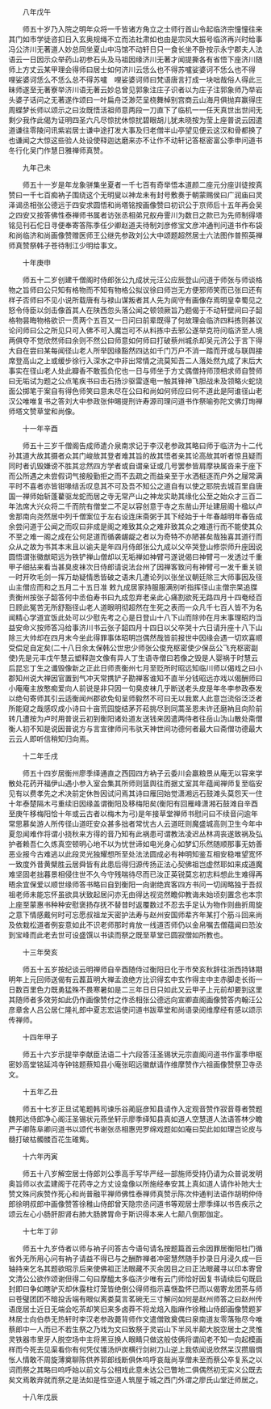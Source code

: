 <!-- { "loadSidebar": true } -->

　　八年戊午

　　师五十岁乃入院之明年众将一千皆诸方角立之士师行首山令起临济宗憧憧往来其门如市学徒咨扣日入玄奥规绳不立而法社肃如也由是宗风大振号临济再兴时给事冯公济川无著道人妙总同坐夏山中冯馆不动轩日只一食长坐不卧按示永宁郡夫人法语云一日因示众举药山初参石头及马祖因缘济川无著才闻提撕各有省悟下座济川随师上方丈云某甲理会得师曰居士如何济川云恁么也不得苏嚧娑婆诃不恁么也不得　哩娑婆诃恁么不恁么总不得苏嚧　哩娑婆诃师曰梵语唐言打成一块咄哉俗人得此三昧师遂至无著寮举济川语无著云妙总曾见郭象注庄子识者以为庄子注郭象师乃举岩头婆子话问之无著遂作颂曰一叶扁舟泛渺茫呈桡舞棹别宫商云山海月俱抛弃赢得庄周蝶梦长师以颂示之曰汝既悟活祖师意两段一刀直下了临机一一任天真世出世间无剩少我作此偈为证明四圣六凡尽惊扰休惊扰碧眼胡儿犹未晓按为莹上座普说云因遣道谦往零陵问讯紫岩居士谦中途打发大事及归老僧半山亭望见便云这汉和骨都换了也谦闻之大惊这些验人处设使释迦达磨来亦不让作不动轩记答枢密富公季申问道书冬行化吴门作慧日雅禅师真赞。

　　九年己未

　　师五十一岁是年龙象骈集坐夏者一千七百有奇举悟本道颜二座元分座训徒按真赞曰一千七百痴衲子围绕这个无明叟以神龙未有封号敷奏于朝蒙赐侯曰广润庙曰灵泽谒丞相张公德远于四安求圆悟和尚塔铭按画像赞曰初识公于京师后十五年再会吴之四安又按答佛性泰禅师书属者访张丞相弟兄舣舟霅川为数日之款已为先师制得塔铭见刊石佗日寻便奉寄答陈季任少卿赵道夫待制刘彦修宝文彦冲通判问道书作布袋和尚临济和尚画像赞赠医师王公继先参政刘公大中颂题超然居士六法图作普照英禅师真赞祭韩子苍待制江少明给事文。

　　十年庚申

　　师五十二岁创建千僧阁时侍郎张公九成状元汪公应辰登山问道于师张与师谈格物之旨师曰公只知有格物而不知有物格公拟议徐曰师岂无方便邪师笑而已张曰还有样子否师曰不见小说所载唐有与禄山谋叛者其人先为阆守有画像存焉明皇幸蜀见之怒令侍臣以剑击像首其人在陕西忽头落公闻之顿领厥旨乃题偈于不动轩壁间曰子韶格物昙晦物格欲识一贯两个五百又一日问曰前辈既得了何故理会临济四料拣则甚议论问师曰公之所见只可入佛不可入魔岂可不从料拣中去邪公遂举克符问临济至人境两俱夺不觉欣然师曰余则不然公曰师意如何师曰打破蔡州城杀却吴元济公于言下得大自在尝曰某每闻径山老人所举因缘豁然四达如千门万户不消一踏而开或与联舆接席登高山之上或缓步徐行入深水之中非出常情之流莫知吾二人落处然九成了末后大事实在径山老人处此瓣香不敢孤负佗也一日与师坐于方丈偶僧持师顶相求师自赞师曰无垢试为题之公点笔疾书曰击石扬沙驱雷逐电一触其锋神飞胆战未及领略火蛇烧面公掷笔于案自有得色师笑曰意未尽在公曰和尚如何师应曰何不道此是阿谁径山老汉公唯唯复书之答刘大中参政张仲晹提刑许寿源司理问道书作祭喻弥陀文佛灯珣禅师塔文赞草堂和尚像。

　　十一年辛酉

　　师五十三岁千僧阁告成师遣介泉南求记于李汉老参政其略曰师于临济为十二代孙其道大故其摄者众其门峻故其登者难其旨的故其悟者亲其论高故其听者惊且疑而同时者讥毁嫌谤不胜其忿然四方学者或自谓亲证或几号罢参皆肩摩袂属沓来于座下而公所遇之未尝假词气接殷勤拒之而不去疏之而益亲至于水洒梃逐而户外之屦常满平时不喜者亦皆钳喙结舌叹息其不可及吾不知公之道自有以使之耶院去城百里自唐国一禅师始斩蓬藋驱龙蛇而居之寺无常产山之神龙实助其缘化公至之始众才三百二年法席大兴众将二千而院有僧堂二不足以容创意于寺之东凿山开址建层阁十楹以卢舍那南向尧然居中列千僧案位于左右设连床斋粥于其下经始于十年春越明年春告成余尝问道于公闻之而叹曰非成是阁之难致其众之难非致其众之难道行而不能使其众不至之难一阁之成在公何足道而循袭龌龊之者以为奇特不亦陋甚矣哉独喜其道行而众从之故为书其本末且以谕夫是年四月侍郎张公九成以父卒哭登山修崇师升座因说圆悟谓张徽猷昭远为铁铲禅山僧却以无垢禅如神臂弓遂说偈曰神臂弓一发透过千重甲子细拈来看当甚臭皮袜次日侍郎请说法台州了因禅客致问有神臂弓一发千重关锁一时开吹毛剑一挥万劫疑情悉皆破之语未几遭论列以张坐议朝廷除三大师事因及径山主僧应而和之五月二十五日准
敕九成居家持服服满别听指挥径山主僧宗杲追牒责衡州按张子韶答何中丞伯寿书曰九成忽弃老亲此心痛割欲死无路四月十四奄经百日顾此冤苦无所舒豁径山老人道眼明彻超然在生死之表而一众凡千七百人皆不为名闻精心学道宜饭此处可以少慰先考之心是日登山十八下山而除帅在月末事理昭灼当益安命义按师答冯给事济川书云张子韶四月十四日以父卒哭十六日请升座十八下山除三大帅却在四月末今坐此得罪事体昭明岂偶然哉皆前报世中因缘会遇一切欢喜顺受偿足自定矣(二十八日余太保韩公世忠少师张公俊充枢密使少保岳公飞充枢密副使)先是元丰戊午慧云塑释迦文像有异人丁生语寺僧曰若像之毁是人婴祸于时慧云后昆忘丁生之谶毁像新之正此日师责衡州七月至贬所时昭远知临川师以偈戏之曰小郡知州说大禅因官置到气冲天常携铲子勘禅客谁知不直半分钱昭远亦戏以偈酬师曰小庵庵主放憨痴爱向人前说是非只因一句臭皮袜几乎断送老头皮是年冬李参政泰发以绝句寄师其引云适衡闻州郡欲免旬呈师毅然不可曰无以我累人此意岂流俗泛泛者所能窥之哉感叹成小诗曰十亩荒园旋结茅芥菘挑尽到同蒿圣恩未许还磨衲且向阶前转几遭按为卢时用普说云初到衡阳诸处道友送钱来因遣两侍者往岳山沩山散处斋僧衡人初不知是说因普说方与言宣律师问韦驮天神世间功德何者最大曰斋僧功德最大云云人即听信稍知归向焉。

　　十二年壬戌

　　师五十四岁居衡州廖季绎通直之西园四方衲子云委川会羸粮景从庵无以容来学散处花药开福伊山遇小参入室会集其所师则篮舆往而据丈室其年蕴闻禅师复至临安见有以费孝先之术决前定休咎因试问焉其诗曰雁回始觉潇湘远石鼓滩头莫怨天一住十年泰楚隔木弓重续旧因缘盖谓衡阳及移梅阳矣(衡阳有回雁峰潇湘石鼓滩自辛酉至庚午移梅阳恰十年或云古者以梅木为弓)是年接草堂禅师书慰问曰不续音问逾年常思慕矣游人所传径山道旺安众甚多拙者常忧古人云道旺则魔盛城高则卫生今年中夏忽闻难作将谓小挠秋来方得的音乃知有此祸患可谓教法凌迟丛林凋丧遂致祸及弘护者赖吾仁久炼真空顿明心地不以为忧世谛如电光身心如梦幻乐然随顺那事无妨善恶业报今古难逃以此段灵光独耀想所至处法法圆成必有神明知鉴互相安稳唯望宽怀一致度外昔黄檗胜云居舜皆有此患后得归源传扬正法心契佛祖岂虚然耶如来成道魔难坚固老拙暮景相侵住世不久今守残喘待尽而已汝正英锐莫忘初志料想此生难得再晤余宜保爱以顺世缘师答书略曰自到衡阳一向谢绝宾客四方书问一切阔略独于吾叔祖老师未能忘怀虽欲具状致起居问亦无由得达视览然瞻仰教诲未始顷刻置念也本宗上座至蒙惠书种种安慰褒扬存抚不替昔时返覆数过不忍去手足认为物作则曲折周旋之意下情感戴何时可忘愿叔祖龙天密护法寿与赵州安国师辈齐年某打个筋斗回来尚及依栽松道者例妄意如此不识老师那时肯放一线道否师仍以金帛嘱去僧蕴闻曰恐汝到宝峰而此老去世可设盛馔以书读而祭之既至草堂已圆寂僧如所教也。

　　十三年癸亥

　　师五十五岁按纪谈云明禅师自辛酉随侍过衡阳日化于市癸亥秋辞往浙西持钵期明年上元回师送偈有云藞苴明大禅孟浪绝方比识得玄中玄作得主中主赤脚走长街一日数百里色力既勇猛殊不畏寒暑如是二三年日日只如此又云甲子上元前却要到这里其随师者多效劳如此仍作画像赞付之作丞相张公德远向宣卿直阁画像赞答内翰汪公彦章舍人吕公居仁隆礼郎中夏志宏运使问道书跋草堂和尚语录阅维摩经有感以颂示传禅师。

　　十四年甲子

　　师五十六岁示提举李献臣法语二十六段答汪圣锡状元宗直阁问道书作富季申枢密妙高堂铭延鸿寺钟铭题蔡知县小庵张昭远徽猷请作维摩赞作六祖画像赞祭卫寺丞文。

　　十五年乙丑

　　师五十七岁正旦试笔题韩司谏乐谷蔺庭彦知县请作入定观音赞作寂音尊者赞题魏邦达侍郎净心阁汪圣锡状元燕坐轩示廖季绎知县真如道人空慧道人法语答林少瞻严子卿陈阜卿问道书以颂代书谢张丞相惠兜罗绵戏题如如庵曰契此如如理岂论皮与髓打破枯髑髅百花生碓觜。

　　十六年丙寅

　　师五十八岁解空居士侍郎刘公季高手写华严经一部施师受持仍请为众普说发明奥旨师以衣盂建阁于花药寺之方丈设龛像以所施经奉安其上真如道人请作补阤大士赞文殊问疾赞作死心和尚普融平禅师佛性泰禅师真赞示陈次仲通判法语作胡明仲侍郎徐明叔郎中画像赞答徐稚山侍郎曾天隐宗丞问道书等观居士廖季绎以书告疾示之颂云左心小肠肝胆肾右肺大肠脾胃命于斯识得本来人七颠八倒那伽定。

　　十七年丁卯

　　师五十九岁侍者以师与衲子问答古今语句请名按题篇首云余因罪居衡阳杜门循省外无所用心问有衲子请益不得已与之酬酢禅者冲密慧然随手抄录日月浸久成一巨轴持来乞名其题欲昭示后来使佛祖正法眼藏不灭余因目之曰正法眼藏寻以印本寄曾文清公公欲作颂谢但得二句曰摩醯太多临济少唯有云门师恰好因复书请续后句既启封即曰争如瞎驴灭却休露柱灯笼皆绝倒公得师指示喜惬盈怀已而以偈寄龙团茶与师曰苍璧团团不暗投舌端有眼似离娄莫言茗碗无三寸解问如何是赵州师答之曰赵州传语庞居士近日无端会吃茶却笑旧来多卤莽不将龙焙入脂麻作徐稚山侍郎画像赞题芗林居士向伯恭无热轩时李汉老参政薨背师作文遣僧致奠偶曰泉南道友零落殆尽今唯蔡郎中一人而已不若生祭之乃戏为文曰致祭于灵岩山下半风半颠大脱空居士之灵惟灵铁器市里牙人脱空场中主将黑豆换人眼睛只做这般伎俩将谓阎老不知一向起模画样而今死去见渠看你有何凭仗镬汤炉炭横行剑树刀山逆上我侬闻说欣然呆汉攒眉惆怅人情敢不周旋薄奠聊陈供养郭郎线断俱休呜呼哀哉尚享僧未至而蔡公卒复系之以词而祭之其略曰呜呼始以前文与公相戏此意未达公已瞥地二俱偶然初无实义公既去矣文焉敢弃就而祭之是法如是性空道人筑屋于城之西门外谓之廖氏山堂迁师居之。

　　十八年戊辰

